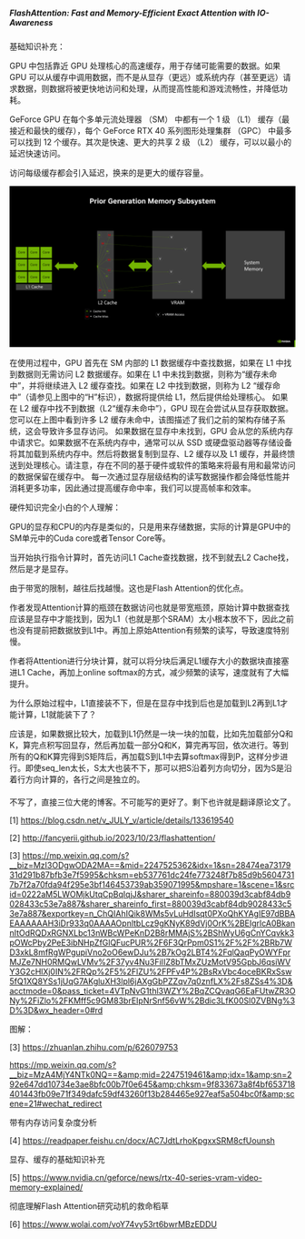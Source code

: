 ##### FlashAttention: Fast and Memory-Efficient Exact Attention with IO-Awareness 





基础知识补充：

GPU 中包括靠近 GPU 处理核心的高速缓存，用于存储可能需要的数据。如果 GPU 可以从缓存中调用数据，而不是从显存（更远）或系统内存（甚至更远）请求数据，则数据将被更快地访问和处理，从而提高性能和游戏流畅性，并降低功耗。

GeForce GPU 在每个多单元流处理器 （SM） 中都有一个 1 级 （L1） 缓存（最接近和最快的缓存），每个 GeForce RTX 40 系列图形处理集群 （GPC） 中最多可以找到 12 个缓存。其次是快速、更大的共享 2 级 （L2） 缓存，可以以最小的延迟快速访问。

访问每级缓存都会引入延迟，换来的是更大的缓存容量。

![显存和缓存的知识](FlashAttentionV1.assets/显存和缓存的知识.png)

在使用过程中，GPU 首先在 SM 内部的 L1 数据缓存中查找数据，如果在 L1 中找到数据则无需访问 L2 数据缓存。如果在 L1 中未找到数据，则称为“缓存未命中”，并将继续进入 L2 缓存查找。如果在 L2 中找到数据，则称为 L2 “缓存命中”（请参见上图中的“H”标识），数据将提供给 L1，然后提供给处理核心。
如果在 L2 缓存中找不到数据（L2“缓存未命中”），GPU 现在会尝试从显存获取数据。您可以在上图中看到许多 L2 缓存未命中，该图描述了我们之前的架构存储子系统，这会导致许多显存访问。
如果数据在显存中未找到，GPU 会从您的系统内存中请求它。如果数据不在系统内存中，通常可以从 SSD 或硬盘驱动器等存储设备将其加载到系统内存中。然后将数据复制到显存、L2 缓存以及 L1 缓存，并最终馈送到处理核心。请注意，存在不同的基于硬件或软件的策略来将最有用和最常访问的数据保留在缓存中。
每一次通过显存层级结构的读写数据操作都会降低性能并消耗更多功率，因此通过提高缓存命中率，我们可以提高帧率和效率。



硬件知识完全小白的个人理解：

GPU的显存和CPU的内存是类似的，只是用来存储数据，实际的计算是GPU中的SM单元中的Cuda core或者Tensor Core等。

当开始执行指令计算时，首先访问L1 Cache查找数据，找不到就去L2 Cache找，然后是才是显存。

由于带宽的限制，越往后找越慢。这也是Flash Attention的优化点。

作者发现Attention计算的瓶颈在数据访问也就是带宽瓶颈，原始计算中数据查找应该是显存中才能找到，因为L1（也就是那个SRAM）太小根本放不下，因此之前也没有提前把数据放到L1中。再加上原始Attention有频繁的读写，导致速度特别慢。

作者将Attention进行分块计算，就可以将分块后满足L1缓存大小的数据块直接塞进L1 Cache，再加上online softmax的方式，减少频繁的读写，速度就有了大幅提升。

为什么原始过程中，L1直接装不下，但是在显存中找到后也是加载到L2再到L1才能计算，L1就能装下了？

应该是，如果数据比较大，加载到L1仍然是一块一块的加载，比如先加载部分Q和K，算完点积写回显存，然后再加载一部分Q和K，算完再写回，依次进行。等到所有的Q和K算完得到S矩阵后，再加载S到L1中去算softmax得到P，这样分步进行。即使seq_len太长，S太大也装不下，那可以把S沿着列方向切分，因为S是沿着行方向计算的，各行之间是独立的。



#### 

不写了，直接三位大佬的博客。不可能写的更好了。剩下也许就是翻译原论文了。

[1] https://blog.csdn.net/v_JULY_v/article/details/133619540

[2] http://fancyerii.github.io/2023/10/23/flashattention/

[3] https://mp.weixin.qq.com/s?__biz=MzI3ODgwODA2MA==&mid=2247525362&idx=1&sn=28474ea7317931d291b87bfb3e7f5995&chksm=eb537761dc24fe773248f7b85d9b56047317b7f2a70fda94f295e3bf146453739ab359071995&mpshare=1&scene=1&srcid=0222aM5LWOMjkUtqCpBqIqjJ&sharer_shareinfo=880039d3cabf84db9028433c53e7a887&sharer_shareinfo_first=880039d3cabf84db9028433c53e7a887&exportkey=n_ChQIAhIQik8WMs5vLuHdIsqt0PXoQhKYAgIE97dBBAEAAAAAAH3iDr933q0AAAAOpnltbLcz9gKNyK89dVj0OrK%2BEIgrlcA0BkannItOdRQDxRGNXLbc13nWBcWPeKnD2B8rMMAjS%2BShWyU6gCnYCqvkk3pOWcPby2PeE3ibNHpZfGlQFucPUR%2F6F3QrPpm0S1%2F%2F%2BRb7WD3xkL8mfRgWPgupiVno2oO6ewDJu%2B7kOg2LBT4%2FqlQaqPyOWYFprMJZe7NH0RMQwLVMv%2F37yv4Nu3FiIIZ8bTMxZUzMotV95GpbJ6qsiWVY3G2cHlXj0IN%2FRQp%2F5%2FlZU%2FPFv4P%2BsRxVbc4oceBKRxSsw5fQ1XQ8YSs1jUqG7AKgluXH3lpl6jAXgGbPZZqv7q0znfLX%2Fs8ZSs4%3D&acctmode=0&pass_ticket=4VTpNvG1thl3WZY%2BqZCQvaqG6EaFUtwZR3ONy%2FiZlo%2FKMff5c9GM83brEIpNrSnf56vW%2Bdic3LfK00Sl0ZVBNg%3D%3D&wx_header=0#rd

图解：

[3] https://zhuanlan.zhihu.com/p/626079753

https://mp.weixin.qq.com/s?__biz=MzA4MjY4NTk0NQ==&amp;mid=2247519461&amp;idx=1&amp;sn=292e647dd10734e3ae8bfc00b7f0e645&amp;chksm=9f833673a8f4bf653718401443fb09e71f349dafc59df43260f13b284465e927eaf5a504bc0f&amp;scene=21#wechat_redirect

带有内存访问复杂度分析

[4] https://readpaper.feishu.cn/docx/AC7JdtLrhoKpgxxSRM8cfUounsh

显存、缓存的基础知识补充

[5] https://www.nvidia.cn/geforce/news/rtx-40-series-vram-video-memory-explained/

彻底理解Flash Attention研究动机的救命稻草

[6] https://www.wolai.com/voY74vy53rt6bwrMBzEDDU















